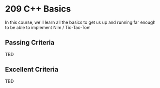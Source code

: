 # 209 C++ Basics

In this course, we'll learn all the basics to get us up and running far enough to be able to implement Nim / Tic-Tac-Toe!

## Passing Criteria
TBD

## Excellent Criteria
TBD